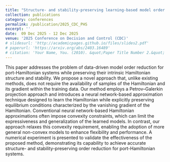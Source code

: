 ```yaml
---
title: "Structure- and stability-preserving learning-based model order reduction for port-Hamiltonian systems  "
collection: publications
category: conferences
permalink: /publication/2025_CDC_PHS
excerpt: ''
date:  09 Dec 2025 - 12 Dec 2025 
venue: '2025 Conference on Decision and Control (CDC)'
# slidesurl: 'http://academicpages.github.io/files/slides2.pdf'
# paperurl: 'https://arxiv.org/abs/2403.16489'
# citation: 'Your Name, You. (2010). &quot;Paper Title Number 2.&quot; <i>Journal 1</i>. 1(2).'
---
```


This paper addresses the problem of data-driven
model order reduction for port-Hamiltonian systems while
preserving their intrinsic Hamiltonian structure and
stability. We propose a novel approach that, unlike
existing methods, does not require the availability of
samples of the Hamiltonian and its gradient within the
training data. Our method employs a Petrov–Galerkin
projection approach and introduces a neural network-based
approximation technique designed to learn the Hamiltonian
while explicitly preserving equilibrium conditions
characterized by the vanishing gradient of the Hamiltonian.
Conventional neural network-based Hamiltonian
approximations often impose convexity constraints, which
can limit the expressiveness and generalization of the
learned models. In contrast, our approach relaxes this
convexity requirement, enabling the adoption of more
general non-convex models to enhance flexibility and
performance. A numerical experiment is
presented to validate the effectiveness of the proposed
method, demonstrating its capability to achieve accurate
structure- and stability-preserving order reduction for
port-Hamiltonian systems. 